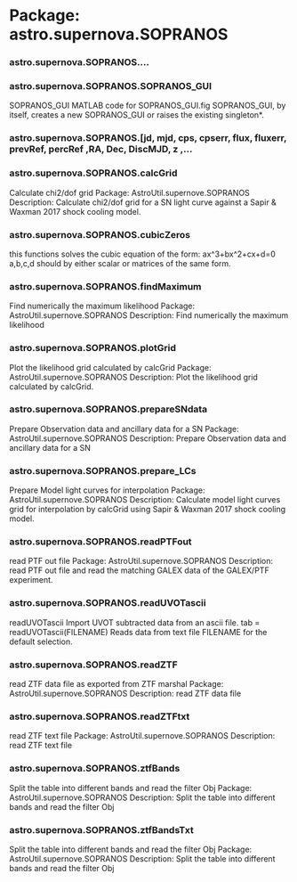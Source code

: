 # Package: astro.supernova.SOPRANOS


### astro.supernova.SOPRANOS....




### astro.supernova.SOPRANOS.SOPRANOS_GUI

SOPRANOS_GUI MATLAB code for SOPRANOS_GUI.fig SOPRANOS_GUI, by itself, creates a new SOPRANOS_GUI or raises the existing singleton*.


### astro.supernova.SOPRANOS.[jd, mjd, cps, cpserr, flux, fluxerr, prevRef, percRef ,RA, Dec, DiscMJD, z ,...




### astro.supernova.SOPRANOS.calcGrid

Calculate chi2/dof grid Package: AstroUtil.supernove.SOPRANOS Description: Calculate chi2/dof grid for a SN light curve against a Sapir & Waxman 2017 shock cooling model.


### astro.supernova.SOPRANOS.cubicZeros

this functions solves the cubic equation of the form: ax^3+bx^2+cx+d=0 a,b,c,d should by either scalar or matrices of the same form.


### astro.supernova.SOPRANOS.findMaximum

Find numerically the maximum likelihood Package: AstroUtil.supernove.SOPRANOS Description: Find numerically the maximum likelihood


### astro.supernova.SOPRANOS.plotGrid

Plot the likelihood grid calculated by calcGrid Package: AstroUtil.supernove.SOPRANOS Description: Plot the likelihood grid calculated by calcGrid.


### astro.supernova.SOPRANOS.prepareSNdata

Prepare Observation data and ancillary data for a SN Package: AstroUtil.supernove.SOPRANOS Description: Prepare Observation data and ancillary data for a SN


### astro.supernova.SOPRANOS.prepare_LCs

Prepare Model light curves for interpolation Package: AstroUtil.supernove.SOPRANOS Description: Calculate model light curves grid for interpolation  by calcGrid using Sapir & Waxman 2017 shock cooling model.


### astro.supernova.SOPRANOS.readPTFout

read PTF out file Package: AstroUtil.supernove.SOPRANOS Description: read PTF out file and read the matching GALEX data of the GALEX/PTF experiment.


### astro.supernova.SOPRANOS.readUVOTascii

readUVOTascii Import UVOT subtracted data from an ascii file. tab = readUVOTascii(FILENAME) Reads data from text file FILENAME for the default selection.


### astro.supernova.SOPRANOS.readZTF

read ZTF data file as exported from ZTF marshal Package: AstroUtil.supernove.SOPRANOS Description: read ZTF data file


### astro.supernova.SOPRANOS.readZTFtxt

read ZTF text file Package: AstroUtil.supernove.SOPRANOS Description: read ZTF text file


### astro.supernova.SOPRANOS.ztfBands

Split the table into different bands and read the filter Obj Package: AstroUtil.supernove.SOPRANOS Description: Split the table into different bands and read the filter Obj


### astro.supernova.SOPRANOS.ztfBandsTxt

Split the table into different bands and read the filter Obj Package: AstroUtil.supernove.SOPRANOS Description: Split the table into different bands and read the filter Obj


